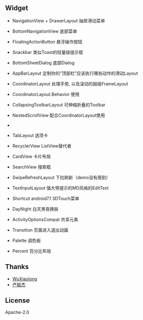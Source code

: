 
## Widget
- NavigationView + DrawerLayout  抽屉滑动菜单
- BottomNavigationView 底部菜单

- FloatingActionButton 悬浮操作按钮
- Snackbar 类似Toast的轻量级提示框
- BottomSheetDialog 底部Dialog

- AppBarLayout 定制你的“顶部栏”应该执行哪些动作的滑动Layout
- CoordinatorLayout 处理手势, 以及滚动的超级FrameLayout
- CoordinatorLayout.Behavior 使用
- CollapsingToolbarLayout 可伸缩折叠的Toolbar
- NestedScrollView 配合CoordinatorLayout使用
- 
- TabLayout 选项卡
- RecyclerView ListView替代者
- CardView 卡片布局

- SearchView 搜索框
- SwipeRefreshLayout 下拉刷新（demo没有用到）
- TextInputLayout 强大带提示的MD风格的EditText

- Shortcut android7.1 3DTouch菜单
- DayNight 白天黑夜换肤
- ActivityOptionsCompat 共享元素
- Transition 页面进入退出动画

- Palette 调色板
- Percent 百分比布局


## Thanks ##
- [WuXiaolong](https://github.com/WuXiaolong/DesignSupportLibrarySample)
- [严振杰](http://blog.csdn.net/yanzhenjie1003/article/details/51941288#reply)


## License
   Apache-2.0
